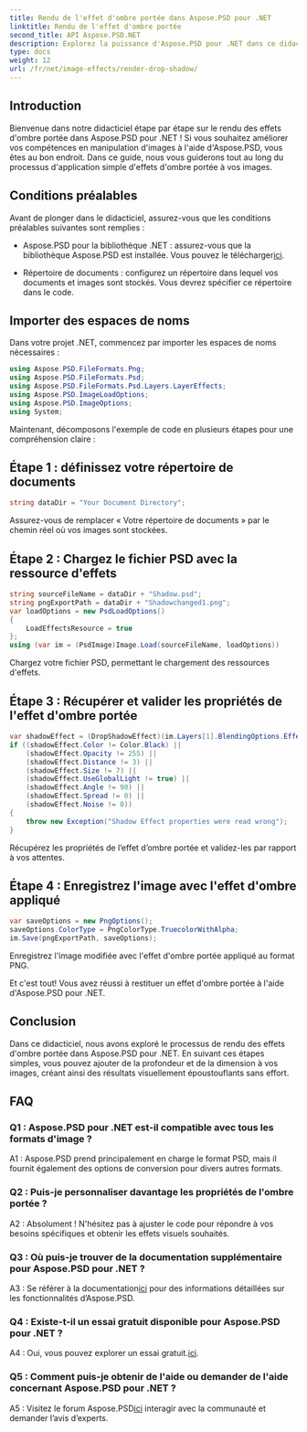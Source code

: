 ```yaml
---
title: Rendu de l'effet d'ombre portée dans Aspose.PSD pour .NET
linktitle: Rendu de l'effet d'ombre portée
second_title: API Aspose.PSD.NET
description: Explorez la puissance d'Aspose.PSD pour .NET dans ce didacticiel et maîtrisez l'art du rendu d'effets d'ombre portées captivants.
type: docs
weight: 12
url: /fr/net/image-effects/render-drop-shadow/
---
```

## Introduction

Bienvenue dans notre didacticiel étape par étape sur le rendu des effets d'ombre portée dans Aspose.PSD pour .NET ! Si vous souhaitez améliorer vos compétences en manipulation d'images à l'aide d'Aspose.PSD, vous êtes au bon endroit. Dans ce guide, nous vous guiderons tout au long du processus d'application simple d'effets d'ombre portée à vos images.

## Conditions préalables

Avant de plonger dans le didacticiel, assurez-vous que les conditions préalables suivantes sont remplies :

-  Aspose.PSD pour la bibliothèque .NET : assurez-vous que la bibliothèque Aspose.PSD est installée. Vous pouvez le télécharger[ici](https://releases.aspose.com/psd/net/).

- Répertoire de documents : configurez un répertoire dans lequel vos documents et images sont stockés. Vous devrez spécifier ce répertoire dans le code.

## Importer des espaces de noms

Dans votre projet .NET, commencez par importer les espaces de noms nécessaires :

```csharp
using Aspose.PSD.FileFormats.Png;
using Aspose.PSD.FileFormats.Psd;
using Aspose.PSD.FileFormats.Psd.Layers.LayerEffects;
using Aspose.PSD.ImageLoadOptions;
using Aspose.PSD.ImageOptions;
using System;
```

Maintenant, décomposons l'exemple de code en plusieurs étapes pour une compréhension claire :

## Étape 1 : définissez votre répertoire de documents

```csharp
string dataDir = "Your Document Directory";
```

Assurez-vous de remplacer « Votre répertoire de documents » par le chemin réel où vos images sont stockées.

## Étape 2 : Chargez le fichier PSD avec la ressource d'effets

```csharp
string sourceFileName = dataDir + "Shadow.psd";
string pngExportPath = dataDir + "Shadowchanged1.png";
var loadOptions = new PsdLoadOptions()
{
	LoadEffectsResource = true
};
using (var im = (PsdImage)Image.Load(sourceFileName, loadOptions))
```

Chargez votre fichier PSD, permettant le chargement des ressources d'effets.

## Étape 3 : Récupérer et valider les propriétés de l'effet d'ombre portée

```csharp
var shadowEffect = (DropShadowEffect)(im.Layers[1].BlendingOptions.Effects[0]);
if ((shadowEffect.Color != Color.Black) ||
	(shadowEffect.Opacity != 255) ||
	(shadowEffect.Distance != 3) ||
	(shadowEffect.Size != 7) ||
	(shadowEffect.UseGlobalLight != true) ||
	(shadowEffect.Angle != 90) ||
	(shadowEffect.Spread != 0) ||
	(shadowEffect.Noise != 0))
{
	throw new Exception("Shadow Effect properties were read wrong");
}
```

Récupérez les propriétés de l’effet d’ombre portée et validez-les par rapport à vos attentes.

## Étape 4 : Enregistrez l'image avec l'effet d'ombre appliqué

```csharp
var saveOptions = new PngOptions();
saveOptions.ColorType = PngColorType.TruecolorWithAlpha;
im.Save(pngExportPath, saveOptions);
```

Enregistrez l'image modifiée avec l'effet d'ombre portée appliqué au format PNG.

Et c'est tout! Vous avez réussi à restituer un effet d'ombre portée à l'aide d'Aspose.PSD pour .NET.

## Conclusion

Dans ce didacticiel, nous avons exploré le processus de rendu des effets d'ombre portée dans Aspose.PSD pour .NET. En suivant ces étapes simples, vous pouvez ajouter de la profondeur et de la dimension à vos images, créant ainsi des résultats visuellement époustouflants sans effort.

## FAQ

### Q1 : Aspose.PSD pour .NET est-il compatible avec tous les formats d'image ?

A1 : Aspose.PSD prend principalement en charge le format PSD, mais il fournit également des options de conversion pour divers autres formats.

### Q2 : Puis-je personnaliser davantage les propriétés de l'ombre portée ?

A2 : Absolument ! N'hésitez pas à ajuster le code pour répondre à vos besoins spécifiques et obtenir les effets visuels souhaités.

### Q3 : Où puis-je trouver de la documentation supplémentaire pour Aspose.PSD pour .NET ?

 A3 : Se référer à la documentation[ici](https://reference.aspose.com/psd/net/) pour des informations détaillées sur les fonctionnalités d’Aspose.PSD.

### Q4 : Existe-t-il un essai gratuit disponible pour Aspose.PSD pour .NET ?

 A4 : Oui, vous pouvez explorer un essai gratuit.[ici](https://releases.aspose.com/).

### Q5 : Comment puis-je obtenir de l'aide ou demander de l'aide concernant Aspose.PSD pour .NET ?

 A5 : Visitez le forum Aspose.PSD[ici](https://forum.aspose.com/c/psd/34) interagir avec la communauté et demander l’avis d’experts.